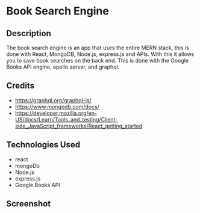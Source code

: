 # Book Search Engine

## Description
The book search engine is an app that uses the entire MERN stack, this is done with React, MongoDB, Node.js, express.js and APIs. With this it allows you to save book searches on the back end. This is done with the Google Books API engine, apollo server, and graphql.

## Credits
- https://graphql.org/graphql-js/
- https://www.mongodb.com/docs/
- https://developer.mozilla.org/en-US/docs/Learn/Tools_and_testing/Client-side_JavaScript_frameworks/React_getting_started

## Technologies Used
- react
- mongoDb
- Node.js
- express.js
- Google Books API

## Screenshot
